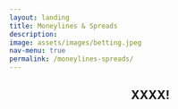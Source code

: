 ```yaml
---
layout: landing
title: Moneylines & Spreads
description: 
image: assets/images/betting.jpeg
nav-menu: true
permalink: /moneylines-spreads/
---
```

<!-- Main -->
<div id="main">

<!-- One -->
<section id="one">
	<div class="inner">
		<header class="major">
			<h2>XXXX! </h2>
		</header>
    </div>
</section>


